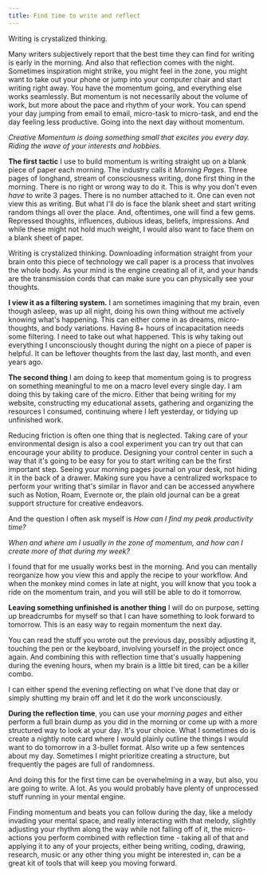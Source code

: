 ```yaml
---
title: Find time to write and reflect
---
```

Writing is crystalized thinking.

Many writers subjectively report that the best time they can find for writing is early in the morning. And also that reflection comes with the night. Sometimes inspiration might strike, you might feel in the zone, you might want to take out your phone or jump into your computer chair and start writing right away. You have the momentum going, and everything else works seamlessly. But momentum is not necessarily about the volume of work, but more about the pace and rhythm of your work. You can spend your day jumping from email to email, micro-task to micro-task, and end the day feeling less productive. Going into the next day without momentum.

*Creative Momentum is doing something small that excites you every day. Riding the wave of your interests and hobbies.*

**The first tactic** I use to build momentum is writing straight up on a blank piece of paper each morning. The industry calls it *Morning Pages*. Three pages of longhand, stream of consciousness writing, done first thing in the morning. There is no right or wrong way to do it. This is why you don't even *have* to write 3 pages. There is no number attached to it. One can even not view this as writing. But what I'll do is face the blank sheet and start writing random things all over the place. And, oftentimes, one will find a few gems. Repressed thoughts, influences, dubious ideas, beliefs, impressions. And while these might not hold much weight, I would also want to face them on a blank sheet of paper.

Writing is crystalized thinking. Downloading information straight from your brain onto this piece of technology we call paper is a process that involves the whole body. As your mind is the engine creating all of it, and your hands are the transmission cords that can make sure you can physically see your thoughts.

**I view it as a filtering system.** I am sometimes imagining that my brain, even though asleep, was up all night, doing his own thing without me actively knowing what's happening. This can either come in as dreams, micro-thoughts, and body variations. Having 8+ hours of incapacitation needs some filtering. I need to take out what happened. This is why taking out everything I unconsciously thought during the night on a piece of paper is helpful. It can be leftover thoughts from the last day, last month, and even years ago.

**The second thing** I am doing to keep that momentum going is to progress on something meaningful to me on a macro level every single day. I am doing this by taking care of the micro. Either that being writing for my website, constructing my educational assets, gathering and organizing the resources I consumed, continuing where I left yesterday, or tidying up unfinished work.

Reducing friction is often one thing that is neglected. Taking care of your environmental design is also a cool experiment you can try out that can encourage your ability to produce. Designing your control center in such a way that it's going to be easy for you to start writing can be the first important step. Seeing your morning pages journal on your desk, not hiding it in the back of a drawer. Making sure you have a centralized workspace to perform your writing that's similar in flavor and can be accessed anywhere such as Notion, Roam, Evernote or, the plain old journal can be a great support structure for creative endeavors.

And the question I often ask myself is *How can I find my peak productivity time?*

*When and where am I usually in the zone of momentum, and how can I create more of that during my week?*

I found that for me usually works best in the morning. And you can mentally reorganize how you view this and apply the recipe to your workflow. And when the monkey mind comes in late at night, you will know that you took a ride on the momentum train, and you will still be able to do it tomorrow.

**Leaving something unfinished is another thing** I will do on purpose, setting up breadcrumbs for myself so that I can have something to look forward to tomorrow. This is an easy way to regain momentum the next day.

You can read the stuff you wrote out the previous day, possibly adjusting it, touching the pen or the keyboard, involving yourself in the project once again. And combining this with reflection time that's usually happening during the evening hours, when my brain is a little bit tired, can be a killer combo.

I can either spend the evening reflecting on what I've done that day or simply shutting my brain off and let it do the work unconsciously.

**During the reflection time**, you can use your *morning pages* and either perform a full brain dump as you did in the morning or come up with a more structured way to look at your day. It's your choice. What I sometimes do is create a nightly note card where I would plainly outline the things I would want to do tomorrow in a 3-bullet format. Also write up a few sentences about my day. Sometimes I might prioritize creating a structure, but frequently the pages are full of randomness.

And doing this for the first time can be overwhelming in a way, but also, you are going to write. A lot. As you would probably have plenty of unprocessed stuff running in your mental engine.

Finding momentum and beats you can follow during the day, like a melody invading your mental space, and really interacting with that melody, slightly adjusting your rhythm along the way while not falling off of it, the micro-actions you perform combined with reflection time - taking all of that and applying it to any of your projects, either being writing, coding, drawing, research, music or any other thing you might be interested in, can be a great kit of tools that will keep you moving forward.‍